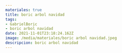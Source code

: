 ```yaml
---
materiales: true
title: boric arbol navidad
tags:
- GabrielBoric
- boric arbol navidad
date: 2021-11-01T23:18:24.162Z
image: /media/materiales/boric arbol navidad.jpeg
descripcion: boric arbol navidad
---
```

